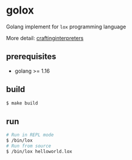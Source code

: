 # golox
Golang implement for `lox` programming language 

More detail: [craftinginterpreters](craftinginterpreters.com/introduction.html)
## prerequisites
- golang >= 1.16

## build
```bash
$ make build
```

## run
```bash
# Run in REPL mode
$ /bin/lox 
# Run from source
$ /bin/lox helloworld.lox
```